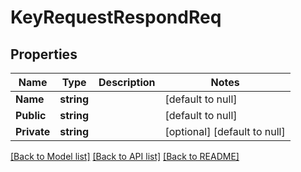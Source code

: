 # KeyRequestRespondReq

## Properties
Name | Type | Description | Notes
------------ | ------------- | ------------- | -------------
**Name** | **string** |  | [default to null]
**Public** | **string** |  | [default to null]
**Private** | **string** |  | [optional] [default to null]

[[Back to Model list]](../README.md#documentation-for-models) [[Back to API list]](../README.md#documentation-for-api-endpoints) [[Back to README]](../README.md)


